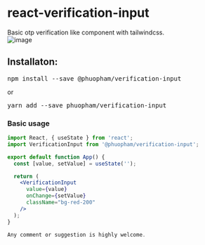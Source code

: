 # react-verification-input
Basic otp verification like component with tailwindcss. <br/>
![image](https://github.com/phuopham/react-verification-input/assets/108047552/981d1c55-2fde-4fbc-8bdb-29ff3c621681)

## Installaton:
<pre>npm install --save @phuopham/verification-input </pre>
or
<pre>yarn add --save phuopham/verification-input</pre>
### Basic usage
```jsx
import React, { useState } from 'react';
import VerificationInput from '@phuopham/verification-input';

export default function App() {
  const [value, setValue] = useState('');

  return (
    <VerificationInput
      value={value}
      onChange={setValue}
      className="bg-red-200"
    />
  );
}

Any comment or suggestion is highly welcome.
